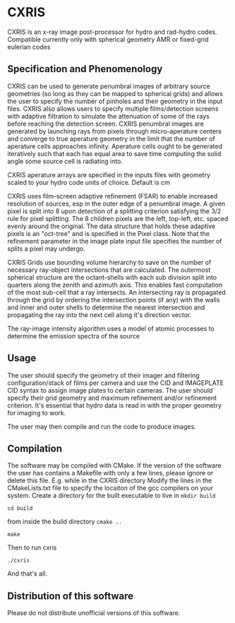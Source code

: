 # CXRIS

CXRIS is an x-ray image post-processor for hydro and rad-hydro codes. Compatible currently only with spherical geometry AMR or fixed-grid eulerian codes

## Specification and Phenomenology

CXRIS can be used to generate penumbral images of arbitrary source geometries (so long as they can be mapped to spherical grids) and allows the user to specify the number of pinholes and their geometry in the input files. CXRIS also allows users to specify multiple films/detection screens with adaptive filtration to simulate the attenuation of some of the rays before reaching the detection screen. CXRIS penumbral images are generated by launching rays from pixels through micro-aperature centers and converge to true aperature geometry in the limit that the number of aperature cells approaches infinity. Aperature cells ought to be generated iteratively such that each has equal area to save time computing the solid angle some source cell is radiating into. 

CXRIS aperature arrays are specified in the inputs files with geometry scaled to your hydro code units of choice. Default is cm

CXRIS uses film-screen adaptive refinement (FSAR) to enable increased resolution of sources, esp in the outer edge of a penumbral image. A given pixel is split into 8 upon detection of a splitting criterion satisfying the 3/2 rule for pixel splitting. The 8 children pixels are the left, top-left, etc. spaced evenly around the original. The data structure that holds these adaptive pixels is an "oct-tree" and is specified in the Pixel class. Note that the refinement parameter in the image plate input file specifies the number of splits a pixel may undergo.

CXRIS Grids use bounding volume hierarchy to save on the number of necessary ray-object intersections that are calculated. The outermost spherical structure are the octant-shells with each sub division split into quarters along the zenith and azimuth axis. This enables fast computation of the most sub-cell that a ray intersects. An intersecting ray is propagated through the grid by ordering the intersection points (if any) with the walls and inner and outer shells to determine the nearest intersection and propagating the ray into the next cell along it's direction vector.

The ray-image intensity algorithm uses a model of atomic processes to determine the emission spectra of the source

## Usage

The user should specify the geometry of their imager and filtering configuration/stack of films per camera and use the CID and IMAGEPLATE CID syntax to assign image plates to certain cameras. The user should specify their grid geometry and maximum refinement and/or refinement criterion. It's essential that hydro data is read in with the proper geometry for imaging to work.

The user may then compile and run the code to produce images.

## Compilation

The software may be compiled with CMake. If the version of the software the user has contains a Makefile with only a few lines, please ignore or delete this file.
E.g. while in the CXRIS directory
Modify the lines in the CMakeLists.txt file to specify the locaiton of the gcc compilers on your system.
Create a directory for the built executable to live in
`mkdir build`

`cd build`

from inside the build directory
`cmake ..`

`make`

Then to run cxris

`./cxris`

And that's all.

## Distribution of this software
Please do not distribute unofficial versions of this software. 
